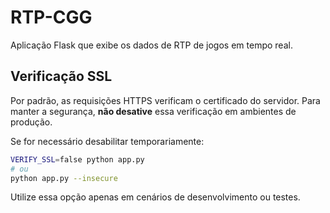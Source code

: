 # RTP-CGG

Aplicação Flask que exibe os dados de RTP de jogos em tempo real.

## Verificação SSL
Por padrão, as requisições HTTPS verificam o certificado do servidor. Para manter a segurança, **não desative** essa verificação em ambientes de produção.

Se for necessário desabilitar temporariamente:

```bash
VERIFY_SSL=false python app.py
# ou
python app.py --insecure
```

Utilize essa opção apenas em cenários de desenvolvimento ou testes.
